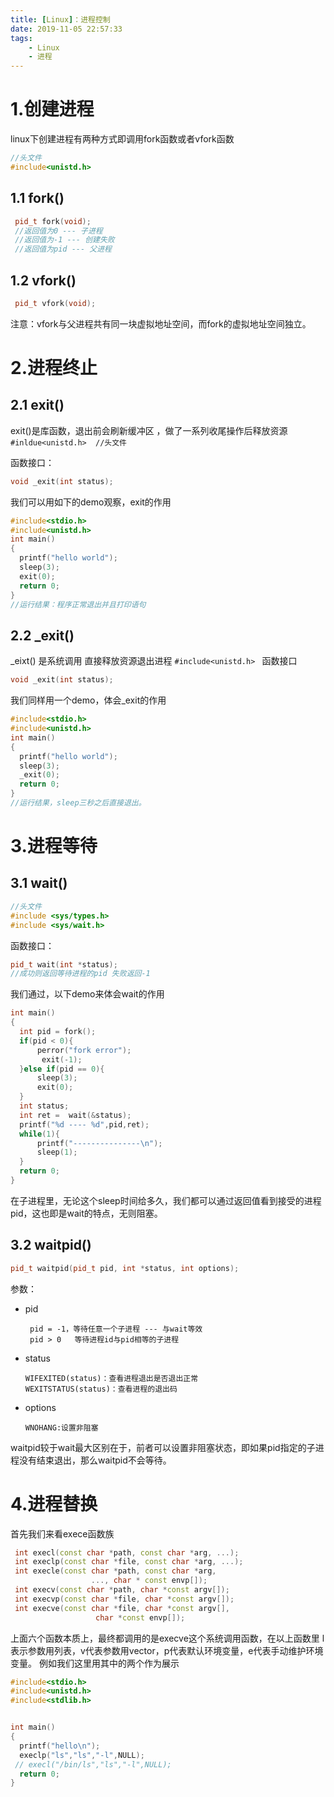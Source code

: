 ```yaml
---
title: [Linux]：进程控制
date: 2019-11-05 22:57:33
tags:
    - Linux
    - 进程
---
```

# 1.创建进程
linux下创建进程有两种方式即调用fork函数或者vfork函数

```cpp
//头文件
#include<unistd.h>
```
##  1.1 fork()

```cpp
 pid_t fork(void);
 //返回值为0 --- 子进程
 //返回值为-1 --- 创建失败
 //返回值为pid --- 父进程
```
## 1.2 vfork()

```cpp
 pid_t vfork(void);
```
注意：vfork与父进程共有同一块虚拟地址空间，而fork的虚拟地址空间独立。

# 2.进程终止
## 2.1 exit()
exit()是库函数，退出前会刷新缓冲区 ，做了一系列收尾操作后释放资源
`#inldue<unistd.h>  //头文件
`
	
函数接口：
```cpp
void _exit(int status);
```
我们可以用如下的demo观察，exit的作用

```cpp
#include<stdio.h>
#include<unistd.h>
int main()
{
  printf("hello world");
  sleep(3);
  exit(0);
  return 0;
}
//运行结果：程序正常退出并且打印语句
```

## 2.2 _exit()
   _eixt() 是系统调用   直接释放资源退出进程
   `#include<unistd.h>
   `
   函数接口
   

```cpp
void _exit(int status);
```
我们同样用一个demo，体会_exit的作用

```cpp
#include<stdio.h>
#include<unistd.h>
int main()
{
  printf("hello world");
  sleep(3);
  _exit(0);
  return 0;
}
//运行结果，sleep三秒之后直接退出。
```
# 3.进程等待
##  3.1 wait()
```cpp
//头文件
#include <sys/types.h>
#include <sys/wait.h>
```
函数接口：

```cpp
pid_t wait(int *status);
//成功则返回等待进程的pid 失败返回-1
```
我们通过，以下demo来体会wait的作用

```c
int main()
{
  int pid = fork();
  if(pid < 0){
      perror("fork error");
       exit(-1);
  }else if(pid == 0){
      sleep(3);
      exit(0);
  }
  int status;
  int ret =  wait(&status);
  printf("%d ---- %d",pid,ret);
  while(1){
      printf("---------------\n");
      sleep(1);
  }
  return 0;
}

```
在子进程里，无论这个sleep时间给多久，我们都可以通过返回值看到接受的进程pid，这也即是wait的特点，无则阻塞。
## 3.2 waitpid()

```cpp
pid_t waitpid(pid_t pid, int *status, int options);
```
参数：

- pid

       pid = -1，等待任意一个子进程 --- 与wait等效
       pid > 0   等待进程id与pid相等的子进程

- status
		  
	  WIFEXITED(status)：查看进程退出是否退出正常
	  WEXITSTATUS(status)：查看进程的退出码
- options
		 	   
	  WNOHANG:设置非阻塞

waitpid较于wait最大区别在于，前者可以设置非阻塞状态，即如果pid指定的子进程没有结束退出，那么waitpid不会等待。

# 4.进程替换
首先我们来看exece函数族

```cpp
 int execl(const char *path, const char *arg, ...);
 int execlp(const char *file, const char *arg, ...);
 int execle(const char *path, const char *arg,
                  ..., char * const envp[]);
 int execv(const char *path, char *const argv[]);
 int execvp(const char *file, char *const argv[]);
 int execve(const char *file, char *const argv[],
                   char *const envp[]);

```

上面六个函数本质上，最终都调用的是execve这个系统调用函数，在以上函数里
l表示参数用列表，v代表参数用vector，p代表默认环境变量，e代表手动维护环境变量。
例如我们这里用其中的两个作为展示

```cpp
#include<stdio.h>
#include<unistd.h>
#include<stdlib.h>


int main()
{
  printf("hello\n");
  execlp("ls","ls","-l",NULL);
 // execl("/bin/ls","ls","-l",NULL);
  return 0;
}

```

